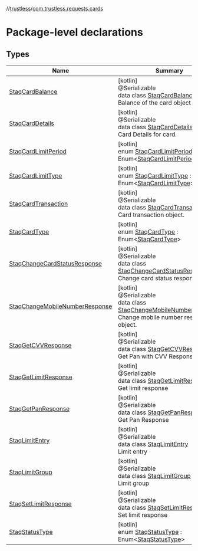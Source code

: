 //[trustless](../../index.md)/[com.trustless.requests.cards](index.md)

# Package-level declarations

## Types

| Name | Summary |
|---|---|
| [StaqCardBalance](-staq-card-balance/index.md) | [kotlin]<br>@Serializable<br>data class [StaqCardBalance](-staq-card-balance/index.md)<br>Balance of the card object |
| [StaqCardDetails](-staq-card-details/index.md) | [kotlin]<br>@Serializable<br>data class [StaqCardDetails](-staq-card-details/index.md)<br>Card Details for card. |
| [StaqCardLimitPeriod](-staq-card-limit-period/index.md) | [kotlin]<br>enum [StaqCardLimitPeriod](-staq-card-limit-period/index.md) : Enum&lt;[StaqCardLimitPeriod](-staq-card-limit-period/index.md)&gt; |
| [StaqCardLimitType](-staq-card-limit-type/index.md) | [kotlin]<br>enum [StaqCardLimitType](-staq-card-limit-type/index.md) : Enum&lt;[StaqCardLimitType](-staq-card-limit-type/index.md)&gt; |
| [StaqCardTransaction](-staq-card-transaction/index.md) | [kotlin]<br>@Serializable<br>data class [StaqCardTransaction](-staq-card-transaction/index.md)<br>Card transaction object. |
| [StaqCardType](-staq-card-type/index.md) | [kotlin]<br>enum [StaqCardType](-staq-card-type/index.md) : Enum&lt;[StaqCardType](-staq-card-type/index.md)&gt; |
| [StaqChangeCardStatusResponse](-staq-change-card-status-response/index.md) | [kotlin]<br>@Serializable<br>data class [StaqChangeCardStatusResponse](-staq-change-card-status-response/index.md)<br>Change card status response |
| [StaqChangeMobileNumberResponse](-staq-change-mobile-number-response/index.md) | [kotlin]<br>@Serializable<br>data class [StaqChangeMobileNumberResponse](-staq-change-mobile-number-response/index.md)<br>Change mobile number response object. |
| [StaqGetCVVResponse](-staq-get-c-v-v-response/index.md) | [kotlin]<br>@Serializable<br>data class [StaqGetCVVResponse](-staq-get-c-v-v-response/index.md)<br>Get Pan with CVV Response |
| [StaqGetLimitResponse](-staq-get-limit-response/index.md) | [kotlin]<br>@Serializable<br>data class [StaqGetLimitResponse](-staq-get-limit-response/index.md)<br>Get limit response |
| [StaqGetPanResponse](-staq-get-pan-response/index.md) | [kotlin]<br>@Serializable<br>data class [StaqGetPanResponse](-staq-get-pan-response/index.md)<br>Get Pan Response |
| [StaqLimitEntry](-staq-limit-entry/index.md) | [kotlin]<br>@Serializable<br>data class [StaqLimitEntry](-staq-limit-entry/index.md)<br>Limit entry |
| [StaqLimitGroup](-staq-limit-group/index.md) | [kotlin]<br>@Serializable<br>data class [StaqLimitGroup](-staq-limit-group/index.md)<br>Limit group |
| [StaqSetLimitResponse](-staq-set-limit-response/index.md) | [kotlin]<br>@Serializable<br>data class [StaqSetLimitResponse](-staq-set-limit-response/index.md)<br>Set limit response |
| [StaqStatusType](-staq-status-type/index.md) | [kotlin]<br>enum [StaqStatusType](-staq-status-type/index.md) : Enum&lt;[StaqStatusType](-staq-status-type/index.md)&gt; |
